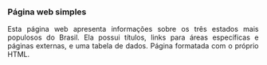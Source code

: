 ### Página web simples

<p align=justify>
Esta página web apresenta informações sobre os três estados mais populosos do Brasil. Ela possui títulos, links para áreas específicas e páginas externas, e uma tabela de dados. Página formatada com o próprio HTML.
</p>
